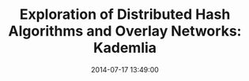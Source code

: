 ---
layout: post
title: "Exploration of Distributed Hash Algorithms and Overlay Networks: Kademlia"
date: 2014-07-17 13:49:00
---